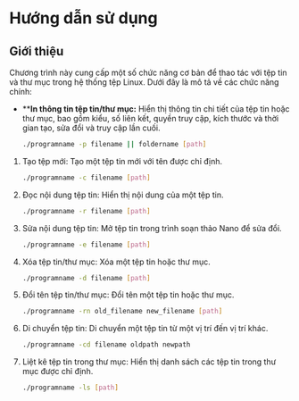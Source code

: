 # Hướng dẫn sử dụng

## Giới thiệu
Chương trình này cung cấp một số chức năng cơ bản để thao tác với tệp tin và thư mục trong hệ thống tệp Linux. Dưới đây là mô tả về các chức năng chính:

- ****In thông tin tệp tin/thư mục:** Hiển thị thông tin chi tiết của tệp tin hoặc thư mục, bao gồm kiểu, số liên kết, quyền truy cập, kích thước và thời gian tạo, sửa đổi và truy cập lần cuối.

   ```bash
   ./programname -p filename || foldername [path]
1. Tạo tệp mới: Tạo một tệp tin mới với tên được chỉ định.
    ```bash
   ./programname -c filename [path]
2. Đọc nội dung tệp tin: Hiển thị nội dung của một tệp tin.
   ```bash
   ./programname -r filename [path]
3. Sửa nội dung tệp tin: Mở tệp tin trong trình soạn thảo Nano để sửa đổi.
   ```bash
   ./programname -e filename [path]
4. Xóa tệp tin/thư mục: Xóa một tệp tin hoặc thư mục.
   ```bash
   ./programname -d filename [path]
5. Đổi tên tệp tin/thư mục: Đổi tên một tệp tin hoặc thư mục.
   ```bash
   ./programname -rn old_filename new_filename [path]
6. Di chuyển tệp tin: Di chuyển một tệp tin từ một vị trí đến vị trí khác.
   ```bash
   ./programname -cd filename oldpath newpath
7. Liệt kê tệp tin trong thư mục: Hiển thị danh sách các tệp tin trong thư mục được chỉ định.
   ```bash
   ./programname -ls [path]
